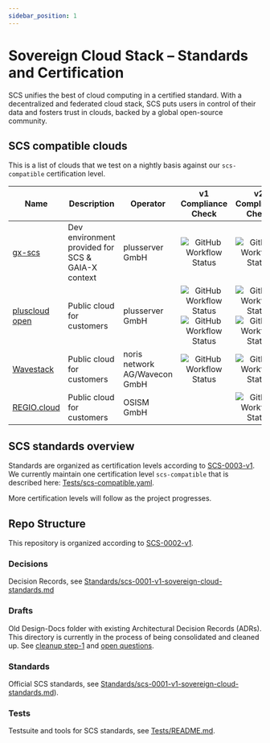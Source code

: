 ```yaml
---
sidebar_position: 1
---
```


# Sovereign Cloud Stack – Standards and Certification

SCS unifies the best of cloud computing in a certified standard. With a decentralized and federated cloud stack, SCS puts users in control of their data and fosters trust in clouds, backed by a global open-source community.

## SCS compatible clouds

This is a list of clouds that we test on a nightly basis against our `scs-compatible` certification level.

| Name | Description | Operator | v1 Compliance Check | v2 Compliance Check | HealthMon |
|---|---|---|:---:|:---:|:---:|
| [gx-scs](https://github.com/SovereignCloudStack/docs/blob/main/community/cloud-resources/plusserver-gx-scs.md) | Dev environment provided for SCS & GAIA-X context | plusserver GmbH | ![GitHub Workflow Status](https://img.shields.io/github/actions/workflow/status/SovereignCloudStack/standards/check-gx-scs-v1.yml?label=v1%20Compliance) | ![GitHub Workflow Status](https://img.shields.io/github/actions/workflow/status/SovereignCloudStack/standards/check-gx-scs-v2.yml?label=v2%20Compliance) | [HM](https://health.gx-scs.sovereignit.cloud:3000/) |
| [pluscloud open](https://www.plusserver.com/en/products/pluscloud-open) | Public cloud for customers | plusserver GmbH | ![GitHub Workflow Status](https://img.shields.io/github/actions/workflow/status/SovereignCloudStack/standards/check-pco-prod1-v1.yml?label=v1%20Compliance) ![GitHub Workflow Status](https://img.shields.io/github/actions/workflow/status/SovereignCloudStack/standards/check-pco-prod2-v1.yml?label=v1%20Compliance) | ![GitHub Workflow Status](https://img.shields.io/github/actions/workflow/status/SovereignCloudStack/standards/check-pco-prod1-v2.yml?label=v2%20Compliance) ![GitHub Workflow Status](https://img.shields.io/github/actions/workflow/status/SovereignCloudStack/standards/check-pco-prod2-v2.yml?label=v2%20Compliance) | [HM](https://health.prod1.plusserver.sovereignit.cloud:3000) |
| [Wavestack](https://www.noris.de/wavestack-cloud/) | Public cloud for customers | noris network AG/Wavecon GmbH | ![GitHub Workflow Status](https://img.shields.io/github/actions/workflow/status/SovereignCloudStack/standards/check-wavestack-v1.yml?label=v1%20Compliance) | ![GitHub Workflow Status](https://img.shields.io/github/actions/workflow/status/SovereignCloudStack/standards/check-wavestack-v2.yml?label=v2%20Compliance) | [HM](https://health.wavestack1.sovereignit.cloud:3000/) |
| [REGIO.cloud](https://regio.digital) | Public cloud for customers | OSISM GmbH | | ![GitHub Workflow Status](https://img.shields.io/github/actions/workflow/status/SovereignCloudStack/standards/check-regio-a-v2.yml?label=v2%20Compliance) | [Dashboard](https://apimon.services.regio.digital/public-dashboards/17cf094a47404398a5b8e35a4a3968d4?orgId=1&refresh=5m) |

## SCS standards overview

Standards are organized as certification levels according to [SCS-0003-v1](https://github.com/SovereignCloudStack/standards/blob/main/Standards/scs-0003-v1-sovereign-cloud-standards-yaml.md). We currently maintain one certification level `scs-compatible` that is described here: [Tests/scs-compatible.yaml](https://github.com/SovereignCloudStack/standards/blob/main/Tests/scs-compatible.yaml).

More certification levels will follow as the project progresses.

## Repo Structure

This repository is organized according to [SCS-0002-v1](https://github.com/SovereignCloudStack/standards/blob/main/Standards/scs-0002-v1-standards-docs-org.md).

### Decisions

Decision Records, see [Standards/scs-0001-v1-sovereign-cloud-standards.md](https://github.com/SovereignCloudStack/standards/blob/main/Standards/scs-0001-v1-sovereign-cloud-standards.md#types-of-documents)

### Drafts

Old Design-Docs folder with existing Architectural Decision Records (ADRs). This directory is currently in the process of being consolidated and cleaned up. See [cleanup step-1](https://github.com/SovereignCloudStack/standards/blob/main/Standards/scs-0002-v1-standards-docs-org.md#suggested-cleanup-step-1) and [open questions](https://github.com/SovereignCloudStack/standards/blob/main/Standards/scs-0002-v1-standards-docs-org.md#open-questions).

### Standards

Official SCS standards, see [Standards/scs-0001-v1-sovereign-cloud-standards.md](https://github.com/SovereignCloudStack/standards/blob/main/Standards/scs-0001-v1-sovereign-cloud-standards.md)).

### Tests

Testsuite and tools for SCS standards, see [Tests/README.md](https://github.com/SovereignCloudStack/standards/blob/main/Tests/README.md).
